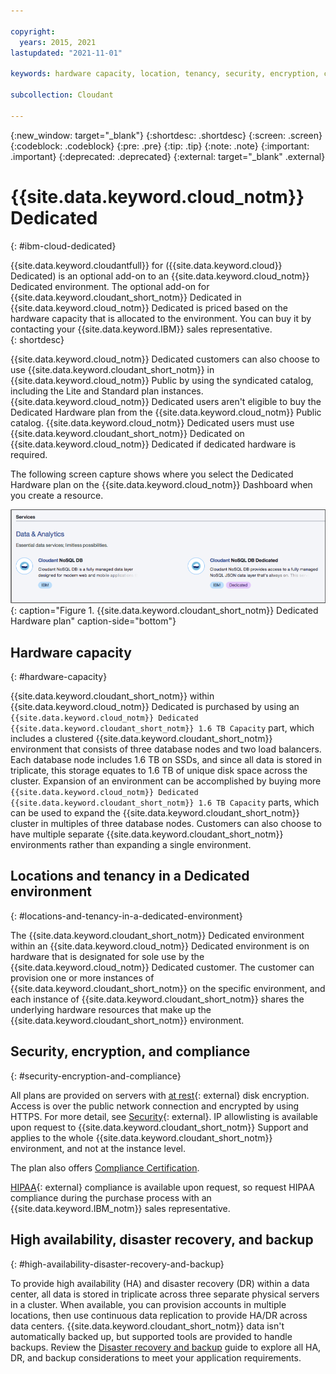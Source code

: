 ```yaml
---

copyright:
  years: 2015, 2021
lastupdated: "2021-11-01"

keywords: hardware capacity, location, tenancy, security, encryption, compliance, high availability, disaster recovery, backup, ip allowlisting

subcollection: Cloudant

---
```


{:new_window: target="_blank"}
{:shortdesc: .shortdesc}
{:screen: .screen}
{:codeblock: .codeblock}
{:pre: .pre}
{:tip: .tip}
{:note: .note}
{:important: .important}
{:deprecated: .deprecated}
{:external: target="_blank" .external}

<!-- Acrolinx: 2021-04-09 -->

# {{site.data.keyword.cloud_notm}} Dedicated
{: #ibm-cloud-dedicated}

{{site.data.keyword.cloudantfull}} for ({{site.data.keyword.cloud}} Dedicated) is 
an optional add-on to an {{site.data.keyword.cloud_notm}} Dedicated environment. The optional add-on for 
{{site.data.keyword.cloudant_short_notm}} Dedicated in {{site.data.keyword.cloud_notm}} Dedicated is priced based on the hardware capacity that is 
allocated to the environment. You can buy it by contacting your {{site.data.keyword.IBM}} sales representative.  
{: shortdesc}

{{site.data.keyword.cloud_notm}} Dedicated customers can also choose to use {{site.data.keyword.cloudant_short_notm}} in {{site.data.keyword.cloud_notm}} Public 
by using the syndicated catalog, including the Lite and Standard plan instances. {{site.data.keyword.cloud_notm}} Dedicated users aren't eligible to buy the Dedicated Hardware plan from the 
{{site.data.keyword.cloud_notm}} Public catalog. {{site.data.keyword.cloud_notm}} Dedicated users must use {{site.data.keyword.cloudant_short_notm}} Dedicated on 
{{site.data.keyword.cloud_notm}} Dedicated if dedicated hardware is required.   

The following screen capture shows where you select the Dedicated Hardware plan on the {{site.data.keyword.cloud_notm}} Dashboard when you create a resource. 
 
![{{site.data.keyword.cloudant_short_notm}} Dedicated Hardware plan](../images/ibmcloud_catalog.png){: caption="Figure 1. {{site.data.keyword.cloudant_short_notm}} Dedicated Hardware plan" caption-side="bottom"}

## Hardware capacity 
{: #hardware-capacity}

{{site.data.keyword.cloudant_short_notm}} within {{site.data.keyword.cloud_notm}} Dedicated is purchased by using an `{{site.data.keyword.cloud_notm}} Dedicated 
{{site.data.keyword.cloudant_short_notm}} 1.6 TB Capacity` part, which includes a clustered {{site.data.keyword.cloudant_short_notm}} environment 
that consists of three database nodes and two load balancers. Each database node 
includes 1.6 TB on SSDs, and since all data is stored in triplicate, this
storage equates to 1.6 TB of unique disk space across the cluster. Expansion of an 
environment can be accomplished by buying more `{{site.data.keyword.cloud_notm}} Dedicated 
{{site.data.keyword.cloudant_short_notm}} 1.6 TB Capacity` parts, which can be used to expand the 
{{site.data.keyword.cloudant_short_notm}} cluster in multiples of three database nodes. Customers can also 
choose to have multiple separate {{site.data.keyword.cloudant_short_notm}} environments rather than 
expanding a single environment.

## Locations and tenancy in a Dedicated environment
{: #locations-and-tenancy-in-a-dedicated-environment}

The {{site.data.keyword.cloudant_short_notm}} Dedicated environment within an {{site.data.keyword.cloud_notm}} Dedicated environment is on hardware 
that is designated for sole use by the {{site.data.keyword.cloud_notm}} Dedicated customer. The customer can provision 
one or more instances of {{site.data.keyword.cloudant_short_notm}} on the specific environment, and each instance of {{site.data.keyword.cloudant_short_notm}} 
shares the underlying hardware resources that make up the {{site.data.keyword.cloudant_short_notm}} environment. 

## Security, encryption, and compliance 
{: #security-encryption-and-compliance}

All plans are provided on servers with [at rest](https://en.wikipedia.org/wiki/Data_at_rest){: external}
disk encryption. Access is over the public network connection and encrypted by 
using HTTPS. For more detail, see [Security](/docs/Cloudant?topic=Cloudant-security#security){: external}. 
IP allowlisting is available upon request to {{site.data.keyword.cloudant_short_notm}} Support and applies to 
the whole {{site.data.keyword.cloudant_short_notm}} environment, and not at the instance level.  

The plan also offers [Compliance Certification](/docs/Cloudant?topic=Cloudant-compliance#compliance). 

[HIPAA](https://en.wikipedia.org/wiki/Health_Insurance_Portability_and_Accountability_Act){: external} 
compliance is available upon request, so request HIPAA compliance during the purchase process with an {{site.data.keyword.IBM_notm}} sales representative. 

## High availability, disaster recovery, and backup 
{: #high-availability-disaster-recovery-and-backup}

To provide high availability (HA) and disaster recovery (DR) within a data center, all data is stored in triplicate 
across three separate physical servers in a cluster. When available, you can provision accounts in multiple locations, 
then use continuous data replication to provide HA/DR across data centers. {{site.data.keyword.cloudant_short_notm}} data isn't automatically 
backed up, but supported tools are provided to handle backups. Review the 
[Disaster recovery and backup](/docs/Cloudant?topic=Cloudant-disaster-recovery-and-backup#disaster-recovery-and-backup) guide
to explore all HA, DR, and backup considerations to meet your application requirements.
